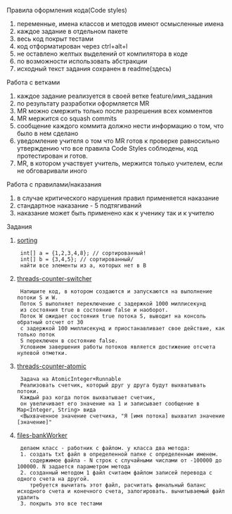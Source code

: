 Правила оформления кода(Code styles)

1) переменные, имена классов и методов имеют осмысленные имена
2) каждое задание в отдельном пакете
3) весь код покрыт тестами
4) код отформатирован через ctrl+alt+l
5) не оставлено желтых выделений от компилятора в коде
6) по возможности использовать абстракции
7) исходный текст задания сохранен в readme(здесь)

Работа с ветками

1) каждое задание реализуется в своей ветке feature/имя_задания
2) по результату разработки оформляется MR
3) MR можно смержить только после разрешения всех комментов
4) MR мержится со squash commits
5) сообщение каждого коммита должно нести информацию о том, что было в нем сделано
6) уведомление учителя о том что MR готов к проверке равносильно утверждению что все правила Code Styles соблюдены, код
   протестирован и готов.
7) MR, в котором участвует учитель, мержится только учителем, если не обговаривали иного

Работа с правилами/наказания

1) в случае критического нарушения правил применяется наказание
2) стандартное наказание - 5 подтягиваний
3) наказание может быть применено как к ученику так и к учителю

Задания

1. [sorting](./src/main/java/ru/brominchik/lessons/sorting)

        int[] a = {1,2,3,4,8}; // сортированный!
        int[] b = {3,4,5}; // сортированный/
        найти все элементы из a, которых нет в B
2. [threads-counter-switcher](./src/main/java/ru/brominchik/lessons/threads)

        Напишите код, в котором создаются и запускаются на выполнение потоки S и W.
        Поток S выполняет переключение с задержкой 1000 миллисекунд 
        из состояния true в состояние false и наоборот.
        Поток W ожидает состояния true потока S, выводит на консоль обратный отсчет от 30
        с задержкой 100 миллисекунд и приостанавливает свое действие, как только поток
        S переключен в состояние false.
        Условием завершения работы потоков является достижение отсчета нулевой отметки.
3. [threads-counter-atomic](./src/main/java/ru/brominchik/lessons/threads/counter/atomic)
   >
        Задача на AtomicInteger+Runnable
        Реализовать счетчик, который друг у друга будут выхватывать потоки.
        Каждый раз когда поток выхватывает счетчик,
        он увеличивает его значение на 1 и записывает сообщение в Map<Integer, String> вида
        <Выхваченное значение счетчика, "Я [имя потока] выхватил значение [значение]"


4. [files-bankWorker](.src/main/java/ru/brominchik/lessons/files/BankWorker.java)
   >
        делаем класс - работник с файлом. у класса два метода:
        1. создать txt файл в определенной папке с определенным именем.
           содержимое файла - N строк с случайными числами от -100000 до 100000. N задается параметром метода
        2. созданный методом 1 файл считаем файлом записей перевода с одного счета на другой.
           требуется вычитать этот файл, расчитать финальный баланс исходного счета и конечного счета, залогировать. вычитываемый файл удалить
        3. покрыть это все тестами